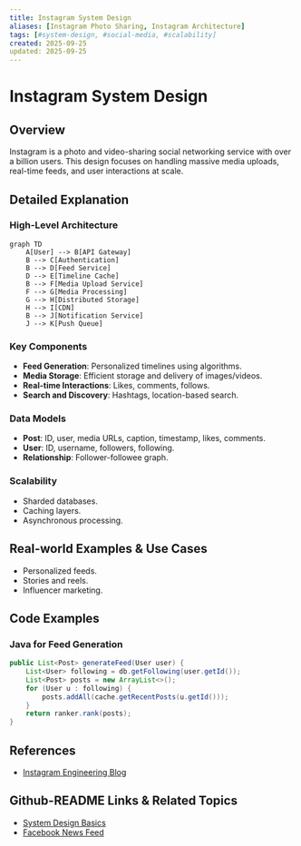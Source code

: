 ```yaml
---
title: Instagram System Design
aliases: [Instagram Photo Sharing, Instagram Architecture]
tags: [#system-design, #social-media, #scalability]
created: 2025-09-25
updated: 2025-09-25
---
```


# Instagram System Design

## Overview

Instagram is a photo and video-sharing social networking service with over a billion users. This design focuses on handling massive media uploads, real-time feeds, and user interactions at scale.

## Detailed Explanation

### High-Level Architecture

```mermaid
graph TD
    A[User] --> B[API Gateway]
    B --> C[Authentication]
    B --> D[Feed Service]
    D --> E[Timeline Cache]
    B --> F[Media Upload Service]
    F --> G[Media Processing]
    G --> H[Distributed Storage]
    H --> I[CDN]
    B --> J[Notification Service]
    J --> K[Push Queue]
```

### Key Components

- **Feed Generation**: Personalized timelines using algorithms.
- **Media Storage**: Efficient storage and delivery of images/videos.
- **Real-time Interactions**: Likes, comments, follows.
- **Search and Discovery**: Hashtags, location-based search.

### Data Models

- **Post**: ID, user, media URLs, caption, timestamp, likes, comments.
- **User**: ID, username, followers, following.
- **Relationship**: Follower-followee graph.

### Scalability

- Sharded databases.
- Caching layers.
- Asynchronous processing.

## Real-world Examples & Use Cases

- Personalized feeds.
- Stories and reels.
- Influencer marketing.

## Code Examples

### Java for Feed Generation

```java
public List<Post> generateFeed(User user) {
    List<User> following = db.getFollowing(user.getId());
    List<Post> posts = new ArrayList<>();
    for (User u : following) {
        posts.addAll(cache.getRecentPosts(u.getId()));
    }
    return ranker.rank(posts);
}
```

## References

- [Instagram Engineering Blog](https://instagram-engineering.com/)

## Github-README Links & Related Topics

- [System Design Basics](system-design-basics/README.md)
- [Facebook News Feed](facebook-news-feed/README.md)